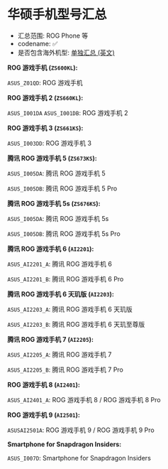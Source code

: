 # 华硕手机型号汇总

- 汇总范围: ROG Phone 等
- codename: ✅
- 是否包含海外机型: [单独汇总 (英文)](/brands/asus_en.md)

**ROG 游戏手机 (`ZS600KL`):**

`ASUS_Z01QD`: ROG 游戏手机

**ROG 游戏手机 2 (`ZS660KL`):**

`ASUS_I001DA` `ASUS_I001DB`: ROG 游戏手机 2

**ROG 游戏手机 3 (`ZS661KS`):**

`ASUS_I003DD`: ROG 游戏手机 3

**腾讯 ROG 游戏手机 5 (`ZS673KS`):**

`ASUS_I005DA`: 腾讯 ROG 游戏手机 5

`ASUS_I005DB`: 腾讯 ROG 游戏手机 5 Pro

**腾讯 ROG 游戏手机 5s (`ZS676KS`):**

`ASUS_I005DA`: 腾讯 ROG 游戏手机 5s

`ASUS_I005DB`: 腾讯 ROG 游戏手机 5s Pro

**腾讯 ROG 游戏手机 6 (`AI2201`):**

`ASUS_AI2201_A`: 腾讯 ROG 游戏手机 6

`ASUS_AI2201_B`: 腾讯 ROG 游戏手机 6 Pro

**腾讯 ROG 游戏手机 6 天玑版 (`AI2203`):**

`ASUS_AI2203_A`: 腾讯 ROG 游戏手机 6 天玑版

`ASUS_AI2203_B`: 腾讯 ROG 游戏手机 6 天玑至尊版

**腾讯 ROG 游戏手机 7 (`AI2205`):**

`ASUS_AI2205_A`: 腾讯 ROG 游戏手机 7

`ASUS_AI2205_B`: 腾讯 ROG 游戏手机 7 Pro

**ROG 游戏手机 8 (`AI2401`):**

`ASUS_AI2401_A`: ROG 游戏手机 8 / ROG 游戏手机 8 Pro

**ROG 游戏手机 9 (`AI2501`):**

`ASUSAI2501A`: ROG 游戏手机 9 / ROG 游戏手机 9 Pro

**Smartphone for Snapdragon Insiders:**

`ASUS_I007D`: Smartphone for Snapdragon Insiders